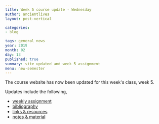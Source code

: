 ```yaml
---
title: Week 5 course update - Wednesday
author: ancientlives
layout: post-vertical

categories:
- blog

tags: general news
year: 2019
month: 02
day: 13
published: true
summary: site updated and week 5 assignment
menu: new-semester
---
```


The course website has now been updated for this week's class, week 5.

Updates include the following,

* [weekly assignment](/weekly_assignment)
* [bibliography](/bibliography)
* [links & resources](/links)
* [notes & material](/notes)
